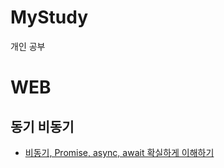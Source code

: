 # MyStudy
개인 공부

# WEB
## 동기 비동기
- [비동기, Promise, async, await 확실하게 이해하기](https://elvanov.com/2597)
